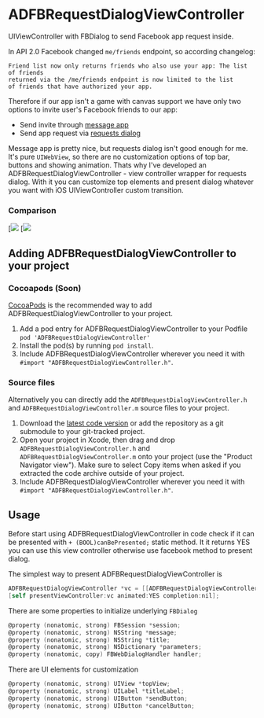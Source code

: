 ADFBRequestDialogViewController
===============================

UIViewController with FBDialog to send Facebook app request inside.

In API 2.0 Facebook changed `me/friends` endpoint, so according changelog: 
```
Friend list now only returns friends who also use your app: The list of friends 
returned via the /me/friends endpoint is now limited to the list 
of friends that have authorized your app.
```
Therefore if our app isn't a game with canvas support we have only two options to invite user's Facebook friends to our app:
* Send invite through [message app](https://developers.facebook.com/docs/ios/share#message-dialog)
* Send app request via [requests dialog](https://developers.facebook.com/docs/games/requests/v2.2#implementation)

Message app is pretty nice, but requests dialog isn't good enough for me. It's pure ```UIWebView```, so there are no customization options of top bar, buttons and showing animation. Thats why I've developed an ADFBRequestDialogViewController - view controller wrapper for requests dialog. With it you can customize top elements and present dialog whatever you want with iOS UIViewController custom transition.

### Comparison

[![](https://dl.dropboxusercontent.com/u/25847340/ADFBRequestDialogViewController/before.png)
[![](https://dl.dropboxusercontent.com/u/25847340/ADFBRequestDialogViewController/after.png)

## Adding ADFBRequestDialogViewController to your project

### Cocoapods (Soon)

[CocoaPods](http://cocoapods.org) is the recommended way to add ADFBRequestDialogViewController to your project.
1. Add a pod entry for ADFBRequestDialogViewController to your Podfile `pod 'ADFBRequestDialogViewController'`
2. Install the pod(s) by running `pod install`.
3. Include ADFBRequestDialogViewController wherever you need it with `#import "ADFBRequestDialogViewController.h"`.

### Source files

Alternatively you can directly add the `ADFBRequestDialogViewController.h` and `ADFBRequestDialogViewController.m` source files to your project.

1. Download the [latest code version](https://github.com/Antondomashnev/ADFBRequestDialogViewController/archive/master.zip) or add the repository as a git submodule to your git-tracked project. 
2. Open your project in Xcode, then drag and drop `ADFBRequestDialogViewController.h` and `ADFBRequestDialogViewController.m` onto your project (use the "Product Navigator view"). Make sure to select Copy items when asked if you extracted the code archive outside of your project. 
3. Include ADFBRequestDialogViewController wherever you need it with `#import "ADFBRequestDialogViewController.h"`.

## Usage

Before start using ADFBRequestDialogViewController in code check if it can be presented with 
```+ (BOOL)canBePresented;``` 
static method. It it returns YES you can use this view controller otherwise use facebook method to present dialog.

The simplest way to present ADFBRequestDialogViewController is
```objective-c
ADFBRequestDialogViewController *vc = [[ADFBRequestDialogViewController alloc] initWithSession:[FBSession activeSession] message:@"YO" title:@"Invite friends" parameters:nil handler:nil];
[self presentViewController:vc animated:YES completion:nil];
``` 

There are some properties to initialize underlying ```FBDialog```
```objective-c
@property (nonatomic, strong) FBSession *session;
@property (nonatomic, strong) NSString *message;
@property (nonatomic, strong) NSString *title;
@property (nonatomic, strong) NSDictionary *parameters;
@property (nonatomic, copy) FBWebDialogHandler handler;
``` 

There are UI elements for customization
```objective-c
@property (nonatomic, strong) UIView *topView;
@property (nonatomic, strong) UILabel *titleLabel;
@property (nonatomic, strong) UIButton *sendButton;
@property (nonatomic, strong) UIButton *cancelButton;
``` 


